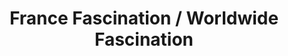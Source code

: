 ---
title: "France Fascination / Worldwide Fascination"
url: /euskirchen/france-fascination-worldwide-fascination/
shop: Reisebüro
---